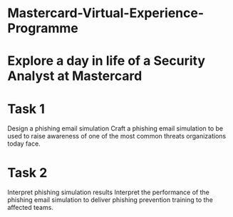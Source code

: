 # Mastercard-Virtual-Experience-Programme
# Explore a day in life of a Security Analyst at Mastercard

# Task 1 
  Design a phishing email simulation
    Craft a phishing email simulation to be used to raise awareness of one of the most common threats organizations today face.
    
# Task 2
  Interpret phishing simulation results
    Interpret the performance of the phishing email simulation to deliver phishing prevention training to the affected teams.
